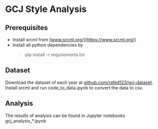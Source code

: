 # GCJ Style Analysis

## Prerequisites

* Install srcml from [www.srcml.org/](https://www.srcml.org/)
* Install all python dependencies by
    >  pip install -r requirements.txt

## Dataset

Download the dataset of each year at [github.com/rafed123/gcj-dataset](https://github.com/rafed123/gcj-dataset). Install srcml and run code_to_data.ipynb to convert the data to csv. 

## Analysis

The results of analysis can be found in Jupyter notebooks gcj_analysis_*.ipynb